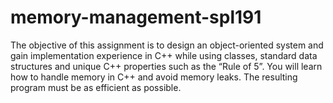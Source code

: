 # memory-management-spl191
The objective of this assignment is to design an object-oriented system and gain implementation experience in C++ while using classes, standard data structures and unique C++ properties such as the “Rule of 5”. You will learn how to handle memory in C++ and avoid memory leaks. The resulting program must be as efficient as possible. 
